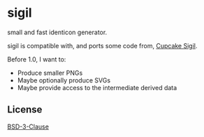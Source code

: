 # sigil

small and fast identicon generator.

sigil is compatible with, and ports some code from, [Cupcake Sigil].

Before 1.0, I want to:
- Produce smaller PNGs
- Maybe optionally produce SVGs
- Maybe provide access to the intermediate derived data

[Cupcake Sigil]: https://github.com/tent/sigil

## License
[BSD-3-Clause](./LICENSE)
